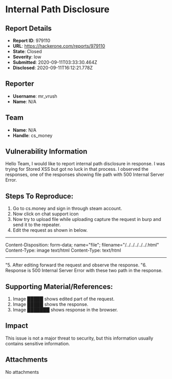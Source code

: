 # Internal Path Disclosure

## Report Details
- **Report ID**: 979110
- **URL**: https://hackerone.com/reports/979110
- **State**: Closed
- **Severity**: low
- **Submitted**: 2020-09-11T03:33:30.464Z
- **Disclosed**: 2020-09-11T16:12:21.778Z

## Reporter
- **Username**: mr_vrush
- **Name**: N/A

## Team
- **Name**: N/A
- **Handle**: cs_money

## Vulnerability Information
Hello Team,
       I would like to report internal path disclosure in response. I was trying for Stored XSS but got no luck in that process. I observed the responses, one of the responses showing file path with 500 Internal Server Error. 

## Steps To Reproduce:

1. Go to cs.money and sign in through steam account.
2. Now click on chat support icon
3.  Now try to upload file while uploading capture the request in burp and send it to the repeater.
4.  Edit the request as shown in below. 

------------------------------------------------------------------------------------------------
Content-Disposition: form-data; name="file"; filename="/../../../../../.html"
Content-Type: image   text/html
Content-Type: text/html

-------------------------------------------------------------------------------------------------
 "5. After editing forward the request and observe the response.
   "6. Response is 500 Internal Server Error with these two path in the response.

## Supporting Material/References:
1. Image █████ shows edited part of the request.
2. Image █████ shows the response.
3. Image ███████ shows response in the browser.

## Impact

This issue is not a major threat to security, but this information usually contains sensitive information.

## Attachments
No attachments
